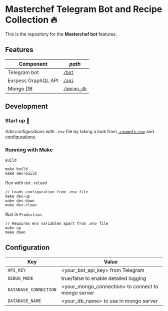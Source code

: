 # Masterchef Telegram Bot and Recipe Collection :fire:

This is the repository for the **Masterchef bot** features.

## Features

| Component | *path* |
| --- | --- |
| Telegram bot          | [`/bot`](./bot/)            |
| Exrpess GraphQL API   | [`/api`](./api/)            |   
| Mongo DB              | [`/mongo_db`](./mongo_db/)  |

## Development

### Start up :rocket:

Add configurations with `.env` file by taking a look from [`.example.env`](./.example.env) and [configurations](##Configuration).

### Running with Make

`Build`

```
make build
make dev-build
```
Run with `Hot reload`
```
// Loads configuration from .env file
make dev-up
make dev-down
make dev-clean
```
Run in `Production`
```
// Requires env variables apart from .env file
make up
make down
```


## Configuration
| Key | Value |
| --- | --- |
| `API_KEY`             | <your_bot_api_key> from Telegram                   |
| `DEBUG_MODE`          | true/false to enable detailed logging              |
| `DATABASE_CONNECTION` | <your_mongo_connection> to connect to mongo server |
| `DATABASE_NAME`       | <your_db_name> to use in mongo server              | 

